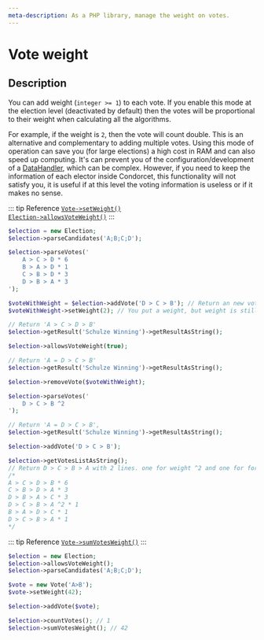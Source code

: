 ```yaml
---
meta-description: As a PHP library, manage the weight on votes.
---
```

# Vote weight

## Description

You can add weight (`integer >= 1`) to each vote.
If you enable this mode at the election level (deactivated by default) then the votes will be proportional to their weight when calculating all the algorithms.

For example, if the weight is `2`, then the vote will count double. This is an alternative and complementary to adding multiple votes. Using this mode of operation can save you (for large elections) a high cost in RAM and can also speed up computing. It's can prevent you of the configuration/development of a [DataHandler](3.AsPhpLibrary/8.GoFurther/5.GetStartedToHandleMillionsOfVotes.md), which can be complex. 
However, if you need to keep the information of each elector inside Condorcet, this functionality will not satisfy you, it is useful if at this level the voting information is useless or if it makes no sense.

::: tip Reference
[`Vote->setWeight()`](/api-reference/Vote%20Class/public%20Vote--setWeight)  
[`Election->allowsVoteWeight()`](/api-reference/Election%20Class/public%20Election--allowsVoteWeight)
:::
```php
$election = new Election;
$election->parseCandidates('A;B;C;D');

$election->parseVotes('
    A > C > D * 6
    B > A > D * 1
    C > B > D * 3
    D > B > A * 3
');

$voteWithWeight = $election->addVote('D > C > B'); // Return an new vote object
$voteWithWeight->setWeight(2); // You put a weight, but weight is still no allowed at the election level.

// Return 'A > C > D > B'
$election->getResult('Schulze Winning')->getResultAsString();

$election->allowsVoteWeight(true);

// Return 'A = D > C > B'
$election->getResult('Schulze Winning')->getResultAsString();

$election->removeVote($voteWithWeight);

$election->parseVotes('
    D > C > B ^2
');

// Return 'A = D > C > B',
$election->getResult('Schulze Winning')->getResultAsString();

$election->addVote('D > C > B');

$election->getVotesListAsString();
// Return D > C > B > A with 2 lines. one for weight ^2 and one for force ^1
/*
A > C > D > B * 6
C > B > D > A * 3
D > B > A > C * 3
D > C > B > A ^2 * 1
B > A > D > C * 1
D > C > B > A * 1
*/
```

::: tip Reference
[`Vote->sumVotesWeight()`](/api-reference/Vote%20Class/public%20Vote--sumVotesWeight)
:::

```php
$election = new Election;
$election->allowsVoteWeight();
$election->parseCandidates('A;B;C;D');

$vote = new Vote('A>B');
$vote->setWeight(42);

$election->addVote($vote);

$election->countVotes(); // 1
$election->sumVotesWeight(); // 42
```

